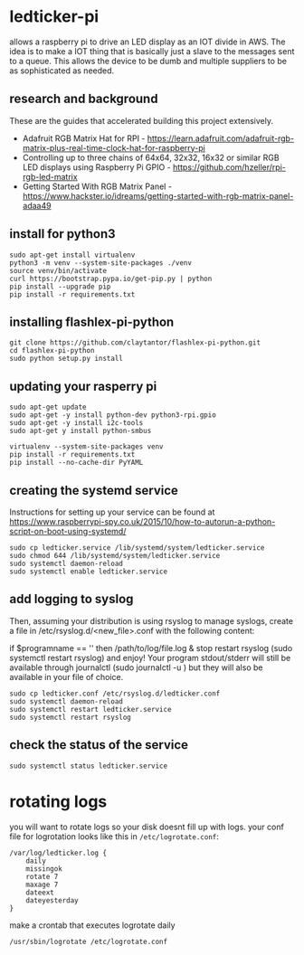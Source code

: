 # ledticker-pi
allows a raspberry pi to drive an LED display as an IOT divide in AWS.
The idea is to make a IOT thing that is basically just a slave to the messages
sent to a queue. This allows the device to be dumb and multiple suppliers to
be as sophisticated as needed.


## research and background
These are the guides that accelerated building this project extensively.

* Adafruit RGB Matrix Hat for RPI - https://learn.adafruit.com/adafruit-rgb-matrix-plus-real-time-clock-hat-for-raspberry-pi
* Controlling up to three chains of 64x64, 32x32, 16x32 or similar RGB LED displays using Raspberry Pi GPIO - https://github.com/hzeller/rpi-rgb-led-matrix
* Getting Started With RGB Matrix Panel - https://www.hackster.io/idreams/getting-started-with-rgb-matrix-panel-adaa49


## install for python3
```
sudo apt-get install virtualenv
python3 -m venv --system-site-packages ./venv 
source venv/bin/activate
curl https://bootstrap.pypa.io/get-pip.py | python
pip install --upgrade pip
pip install -r requirements.txt
```

## installing flashlex-pi-python

```
git clone https://github.com/claytantor/flashlex-pi-python.git
cd flashlex-pi-python
sudo python setup.py install
```

## updating your rasperry pi
```
sudo apt-get update
sudo apt-get -y install python-dev python3-rpi.gpio
sudo apt-get -y install i2c-tools
sudo apt-get y install python-smbus

virtualenv --system-site-packages venv
pip install -r requirements.txt
pip install --no-cache-dir PyYAML
```

## creating the systemd service
Instructions for setting up your service can be found at https://www.raspberrypi-spy.co.uk/2015/10/how-to-autorun-a-python-script-on-boot-using-systemd/

```
sudo cp ledticker.service /lib/systemd/system/ledticker.service
sudo chmod 644 /lib/systemd/system/ledticker.service
sudo systemctl daemon-reload
sudo systemctl enable ledticker.service
```

## add logging to syslog

Then, assuming your distribution is using rsyslog to manage syslogs, create a file in /etc/rsyslog.d/<new_file>.conf with the following content:

if $programname == '<your program identifier>' then /path/to/log/file.log
& stop
restart rsyslog (sudo systemctl restart rsyslog) and enjoy! Your program stdout/stderr will still be available through journalctl (sudo journalctl -u <your program identifier>) but they will also be available in your file of choice.

```
sudo cp ledticker.conf /etc/rsyslog.d/ledticker.conf
sudo systemctl daemon-reload
sudo systemctl restart ledticker.service
sudo systemctl restart rsyslog
```

## check the status of the service
```
sudo systemctl status ledticker.service
```

# rotating logs
you will want to rotate logs so your disk doesnt fill up with logs. your conf file for logrotation looks like this in `/etc/logrotate.conf`:

```
/var/log/ledticker.log {
    daily
    missingok
    rotate 7
    maxage 7
    dateext
    dateyesterday
}
```

make a crontab that executes logrotate daily

```
/usr/sbin/logrotate /etc/logrotate.conf
```
